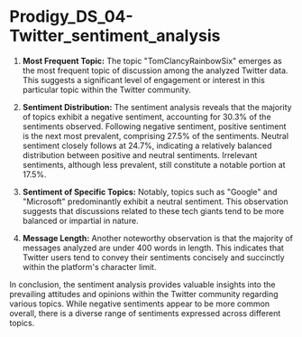 # **Prodigy_DS_04-Twitter_sentiment_analysis**

1. **Most Frequent Topic:** The topic "TomClancyRainbowSix" emerges as the most frequent topic of discussion among the analyzed Twitter data. This suggests a significant level of engagement or interest in this particular topic within the Twitter community.

2. **Sentiment Distribution:** The sentiment analysis reveals that the majority of topics exhibit a negative sentiment, accounting for 30.3% of the sentiments observed. Following negative sentiment, positive sentiment is the next most prevalent, comprising 27.5% of the sentiments. Neutral sentiment closely follows at 24.7%, indicating a relatively balanced distribution between positive and neutral sentiments. Irrelevant sentiments, although less prevalent, still constitute a notable portion at 17.5%.

3. **Sentiment of Specific Topics:** Notably, topics such as "Google" and "Microsoft" predominantly exhibit a neutral sentiment. This observation suggests that discussions related to these tech giants tend to be more balanced or impartial in nature.

4. **Message Length:** Another noteworthy observation is that the majority of messages analyzed are under 400 words in length. This indicates that Twitter users tend to convey their sentiments concisely and succinctly within the platform's character limit.

In conclusion, the sentiment analysis provides valuable insights into the prevailing attitudes and opinions within the Twitter community regarding various topics. While negative sentiments appear to be more common overall, there is a diverse range of sentiments expressed across different topics.
